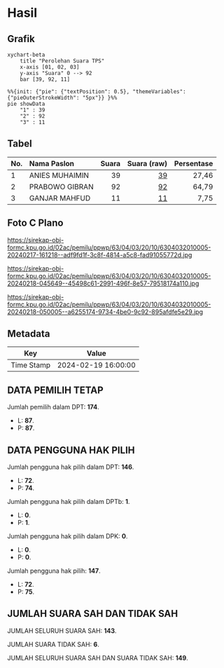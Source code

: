 # Hasil

## Grafik

```mermaid
xychart-beta
    title "Perolehan Suara TPS"
    x-axis [01, 02, 03]
    y-axis "Suara" 0 --> 92
    bar [39, 92, 11]
```

```mermaid
%%{init: {"pie": {"textPosition": 0.5}, "themeVariables": {"pieOuterStrokeWidth": "5px"}} }%%
pie showData
    "1" : 39
    "2" : 92
    "3" : 11
```

## Tabel

| No. | Nama Paslon    | Suara | Suara (raw) | Persentase |
|:--- |:-------------- | -----:| -----------:| ----------:|
| 1   | ANIES MUHAIMIN | 39    | [39][p-1]   | 27,46      |
| 2   | PRABOWO GIBRAN | 92    | [92][p-2]   | 64,79      |
| 3   | GANJAR MAHFUD  | 11    | [11][p-3]   | 7,75       |


[p-1]: https://github.com/gigit-pemilu/pemilu-2024-63-kalimantan-selatan/blob/main/pilpres/hitung-suara/sub/63-kalimantan-selatan/sub/04-barito-kuala/sub/03-anjir-pasar/sub/2010-anjir-seberang-pasar-i/sub/005-tps/sub/paslon-1.txt
[p-2]: https://github.com/gigit-pemilu/pemilu-2024-63-kalimantan-selatan/blob/main/pilpres/hitung-suara/sub/63-kalimantan-selatan/sub/04-barito-kuala/sub/03-anjir-pasar/sub/2010-anjir-seberang-pasar-i/sub/005-tps/sub/paslon-2.txt
[p-3]: https://github.com/gigit-pemilu/pemilu-2024-63-kalimantan-selatan/blob/main/pilpres/hitung-suara/sub/63-kalimantan-selatan/sub/04-barito-kuala/sub/03-anjir-pasar/sub/2010-anjir-seberang-pasar-i/sub/005-tps/sub/paslon-3.txt

## Foto C Plano

https://sirekap-obj-formc.kpu.go.id/02ac/pemilu/ppwp/63/04/03/20/10/6304032010005-20240217-161218--adf9fd1f-3c8f-4814-a5c8-fad91055772d.jpg

https://sirekap-obj-formc.kpu.go.id/02ac/pemilu/ppwp/63/04/03/20/10/6304032010005-20240218-045649--45498c61-2991-496f-8e57-79518174a110.jpg

https://sirekap-obj-formc.kpu.go.id/02ac/pemilu/ppwp/63/04/03/20/10/6304032010005-20240218-050005--a6255174-9734-4be0-9c92-895afdfe5e29.jpg


## Metadata

| Key        | Value               |
| ---------- | ------------------- |
| Time Stamp | 2024-02-19 16:00:00 |


## DATA PEMILIH TETAP

Jumlah pemilih dalam DPT: **174**.
 * L: **87**.
 * P: **87**.

## DATA PENGGUNA HAK PILIH

Jumlah pengguna hak pilih dalam DPT: **146**.
 * L: **72**.
 * P: **74**.

Jumlah pengguna hak pilih dalam DPTb: **1**.
 * L: **0**.
 * P: **1**.

Jumlah pengguna hak pilih dalam DPK: **0**.
 * L: **0**.
 * P: **0**.

Jumlah pengguna hak pilih: **147**.
 * L: **72**.
 * P: **75**.

## JUMLAH SUARA SAH DAN TIDAK SAH

JUMLAH SELURUH SUARA SAH: **143**.

JUMLAH SUARA TIDAK SAH: **6**.

JUMLAH SELURUH SUARA SAH DAN SUARA TIDAK SAH: **149**.


